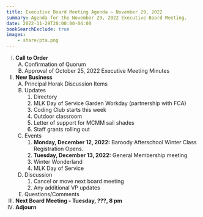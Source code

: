 ```yaml
---
title: Executive Board Meeting Agenda — November 29, 2022
summary: Agenda for the November 29, 2022 Executive Board Meeting.
date: 2022-11-29T20:00:00-04:00
bookSearchExclude: true
images:
    - share/pta.png
---
```


<style type="text/css">
    ol { list-style-type: upper-roman; }
    ol ol { list-style-type: upper-alpha; }
    ol ol ol { list-style-type: decimal; }
    ol ol ol ol { list-style-type: lower-alpha; }
    ul { list-style-type: disc; }
</style>

1. **Call to Order**
    1. Confirmation of Quorum
    1. Approval of October 25, 2022 Executive Meeting Minutes
1. **New Business**
    1. Principal Horak Discussion Items
    1. Updates
        1. Directory
        1. MLK Day of Service Garden Workday (partnership with FCA)
        1. Coding Club starts this week
        1. Outdoor classroom
        1. Letter of support for MCMM sail shades
        1. Staff grants rolling out
    1. Events
        1. **Monday, December 12, 2022:** Baroody Afterschool Winter Class Registration Opens.
        1. **Tuesday, December 13, 2022:** General Membership meeting
        1. Winter Wonderland
        1. MLK Day of Service
    1. Discussion
        1. Cancel or move next board meeting
        1. Any additional VP updates
    1. Questions/Comments
1. **Next Board Meeting - Tuesday, ???, 8 pm**
1. **Adjourn**
